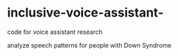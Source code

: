 # inclusive-voice-assistant-
code for voice assistant research 

analyze speech patterns for people with Down Syndrome